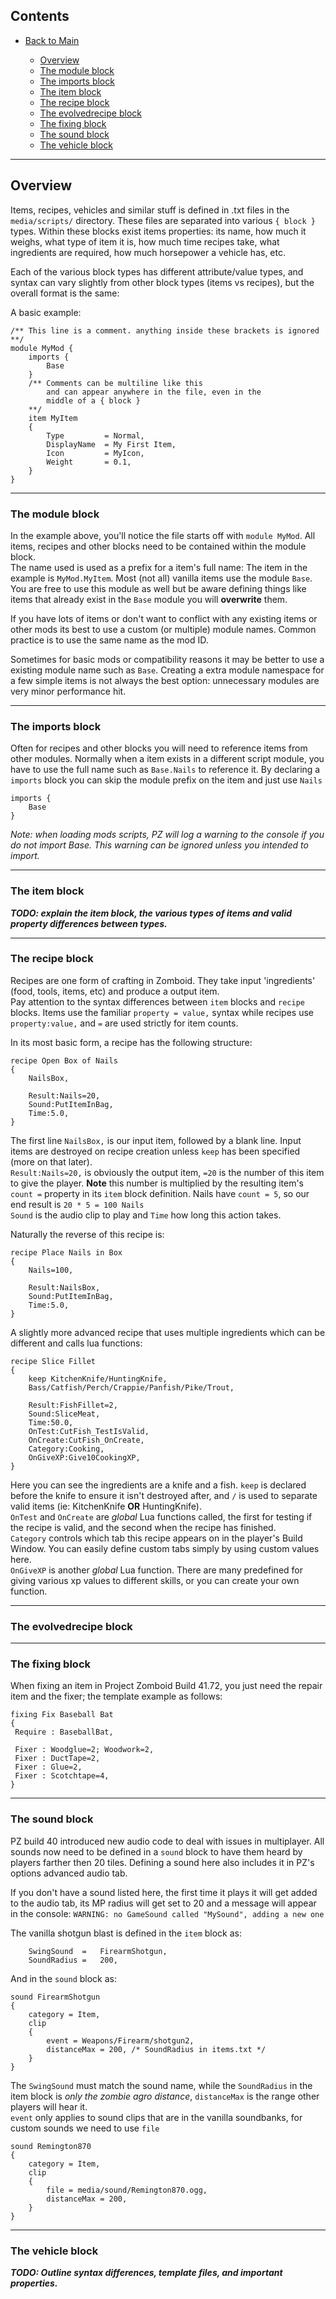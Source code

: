 ## Contents
* [Back to Main](../../..)

  * [Overview](#overview)  
  * [The module block](#the-module-block)  
  * [The imports block](#the-imports-block)  
  * [The item block](#the-item-block)  
  * [The recipe block](#the-recipe-block)  
  * [The evolvedrecipe block](#the-evolvedrecipe-block)  
  * [The fixing block](#the-fixing-block)  
  * [The sound block](#the-sound-block)  
  * [The vehicle block](#the-vehicle-block)  

----------------------------------------
## Overview
Items, recipes, vehicles and similar stuff is defined in .txt files in the `media/scripts/` directory. These files are separated into various `{ block }` types. Within these blocks exist items properties: its name, how much it weighs, what type of item it is, how much time recipes take, what ingredients are required, how much horsepower a vehicle has, etc.

Each of the various block types has different attribute/value types, and syntax can vary slightly from other block types (items vs recipes), but the overall format is the same:

A basic example:
```
/** This line is a comment. anything inside these brackets is ignored **/
module MyMod {
    imports {
        Base
    }
    /** Comments can be multiline like this
        and can appear anywhere in the file, even in the
        middle of a { block }
    **/
    item MyItem
    {
        Type         = Normal,
        DisplayName  = My First Item,
        Icon         = MyIcon,
        Weight       = 0.1,
    }
}
```

----------------------------------------
### The module block
In the example above, you'll notice the file starts off with `module MyMod`. All items, recipes and other blocks need to be contained within the module block.  
The name used is used as a prefix for a item's full name: The item in the example is `MyMod.MyItem`.
Most (not all) vanilla items use the module `Base`. You are free to use this module as well but be aware defining things like items that already exist in the `Base` module you will **overwrite** them.  

If you have lots of items or don't want to conflict with any existing items or other mods its best to use a custom (or multiple) module names. Common practice is to use the same name as the mod ID.  

Sometimes for basic mods or compatibility reasons it may be better to use a existing module name such as `Base`. Creating a extra module namespace for a few simple items is not always the best option: unnecessary  modules are very minor performance hit.

----------------------------------------
### The imports block
Often for recipes and other blocks you will need to reference items from other modules. Normally when a item exists in a different script module, you have to use the full name such as `Base.Nails` to reference it. By declaring a `imports` block you can skip the module prefix on the item and just use `Nails`
```
imports {
    Base
}
```
*Note: when loading mods scripts, PZ will log a warning to the console if you do not import Base. This warning can be ignored unless you intended to import.*


----------------------------------------
### The item block
**_TODO: explain the item block, the various types of items and valid property differences between types._**

----------------------------------------
### The recipe block
Recipes are one form of crafting in Zomboid. They take input 'ingredients' (food, tools, items, etc) and produce a output item.   
Pay attention to the syntax differences between `item` blocks and `recipe` blocks. Items use the familiar `property = value,` syntax while recipes use `property:value,` and `=` are used strictly for item counts.

In its most basic form, a recipe has the following structure:
```
recipe Open Box of Nails
{
    NailsBox,

    Result:Nails=20,
    Sound:PutItemInBag,
    Time:5.0,
}
```
The first line `NailsBox,` is our input item, followed by a blank line. Input items are destroyed on recipe creation unless `keep` has been specified (more on that later).  
`Result:Nails=20,` is obviously the output item, `=20` is the number of this item to give the player. **Note** this number is multiplied by the resulting item's `count =` property in its `item` block definition. Nails have `count = 5`, so our end result is `20 * 5 = 100 Nails`  
`Sound` is the audio clip to play and `Time` how long this action takes.

Naturally the reverse of this recipe is:
```
recipe Place Nails in Box
{
    Nails=100,

    Result:NailsBox,
    Sound:PutItemInBag,
    Time:5.0,
}
```
A slightly more advanced recipe that uses multiple ingredients which can be different and calls lua functions:
```
recipe Slice Fillet
{
    keep KitchenKnife/HuntingKnife,
    Bass/Catfish/Perch/Crappie/Panfish/Pike/Trout,

    Result:FishFillet=2,
    Sound:SliceMeat,
    Time:50.0,
    OnTest:CutFish_TestIsValid,
    OnCreate:CutFish_OnCreate,
    Category:Cooking,
    OnGiveXP:Give10CookingXP,
}
```
Here you can see the ingredients are a knife and a fish. `keep` is declared before the knife to ensure it isn't destroyed after, and `/` is used to separate valid items (ie: KitchenKnife **OR** HuntingKnife).  
`OnTest` and `OnCreate` are *global* Lua functions called, the first for testing if the recipe is valid, and the second when the recipe has finished.  
`Category` controls which tab this recipe appears on in the player's Build Window. You can easily define custom tabs simply by using custom values here.  
`OnGiveXP` is another *global* Lua function. There are many predefined for giving various xp values to different skills, or you can create your own function.

----------------------------------------
### The evolvedrecipe block

----------------------------------------
### The fixing block
When fixing an item in Project Zomboid Build 41.72, you just need the repair item and the fixer; the template example as follows:
```
fixing Fix Baseball Bat
{
 Require : BaseballBat,

 Fixer : Woodglue=2; Woodwork=2,
 Fixer : DuctTape=2,
 Fixer : Glue=2,
 Fixer : Scotchtape=4,
}
```
----------------------------------------
### The sound block
PZ build 40 introduced new audio code to deal with issues in multiplayer. All sounds now need to be defined in a `sound` block to have them heard by players farther then 20 tiles. Defining a sound here also includes it in PZ's options advanced audio tab.  

If you don't have a sound listed here, the first time it plays it will get added to the audio tab, its MP radius will get set to 20 and a message will appear in the console: `WARNING: no GameSound called "MySound", adding a new one`

The vanilla shotgun blast is defined in the `item` block as:
```
    SwingSound	=	FirearmShotgun,
    SoundRadius	=	200,
```
And in the `sound` block as:
```
sound FirearmShotgun
{
    category = Item,
    clip
    {
        event = Weapons/Firearm/shotgun2,
        distanceMax = 200, /* SoundRadius in items.txt */
    }
}
```
The `SwingSound` must match the sound name, while the `SoundRadius` in the item block is *only the zombie agro distance*, `distanceMax` is the range other players will hear it.  
`event` only applies to sound clips that are in the vanilla soundbanks, for custom sounds we need to use `file`
```
sound Remington870
{
    category = Item,
    clip
    {
        file = media/sound/Remington870.ogg,
        distanceMax = 200,
    }
}
```


----------------------------------------
### The vehicle block
**_TODO: Outline syntax differences, template files, and important properties._**

